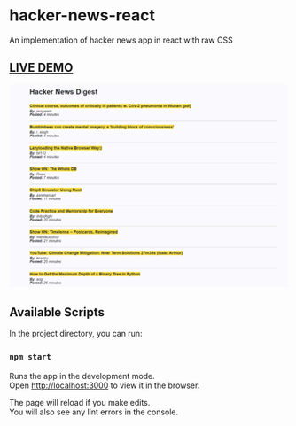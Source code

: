 # hacker-news-react

An implementation of hacker news app in react with raw CSS

## **[LIVE DEMO](https://hacker-news-digest.netlify.com)**

![screenshot](hacker_news_digest.png)

## Available Scripts

In the project directory, you can run:

### `npm start`

Runs the app in the development mode.<br>
Open [http://localhost:3000](http://localhost:3000) to view it in the browser.

The page will reload if you make edits.<br>
You will also see any lint errors in the console.


